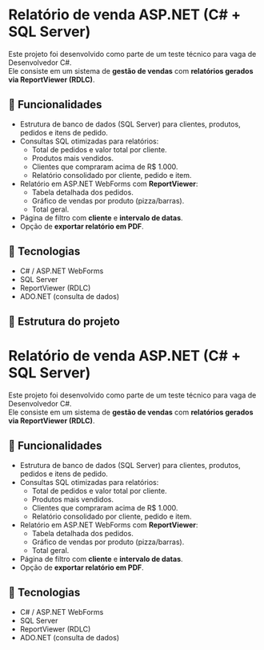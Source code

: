 # Relatório de venda ASP.NET (C# + SQL Server)

Este projeto foi desenvolvido como parte de um teste técnico para vaga de Desenvolvedor C#.  
Ele consiste em um sistema de **gestão de vendas** com **relatórios gerados via ReportViewer (RDLC)**.

## 🔹 Funcionalidades
- Estrutura de banco de dados (SQL Server) para clientes, produtos, pedidos e itens de pedido.
- Consultas SQL otimizadas para relatórios:
  - Total de pedidos e valor total por cliente.
  - Produtos mais vendidos.
  - Clientes que compraram acima de R$ 1.000.
  - Relatório consolidado por cliente, pedido e item.
- Relatório em ASP.NET WebForms com **ReportViewer**:
  - Tabela detalhada dos pedidos.
  - Gráfico de vendas por produto (pizza/barras).
  - Total geral.
- Página de filtro com **cliente** e **intervalo de datas**.
- Opção de **exportar relatório em PDF**.

## 🔹 Tecnologias
- C# / ASP.NET WebForms
- SQL Server
- ReportViewer (RDLC)
- ADO.NET (consulta de dados)

## 🔹 Estrutura do projeto
# Relatório de venda ASP.NET (C# + SQL Server)

Este projeto foi desenvolvido como parte de um teste técnico para vaga de Desenvolvedor C#.  
Ele consiste em um sistema de **gestão de vendas** com **relatórios gerados via ReportViewer (RDLC)**.

## 🔹 Funcionalidades
- Estrutura de banco de dados (SQL Server) para clientes, produtos, pedidos e itens de pedido.
- Consultas SQL otimizadas para relatórios:
  - Total de pedidos e valor total por cliente.
  - Produtos mais vendidos.
  - Clientes que compraram acima de R$ 1.000.
  - Relatório consolidado por cliente, pedido e item.
- Relatório em ASP.NET WebForms com **ReportViewer**:
  - Tabela detalhada dos pedidos.
  - Gráfico de vendas por produto (pizza/barras).
  - Total geral.
- Página de filtro com **cliente** e **intervalo de datas**.
- Opção de **exportar relatório em PDF**.

## 🔹 Tecnologias
- C# / ASP.NET WebForms
- SQL Server
- ReportViewer (RDLC)
- ADO.NET (consulta de dados)
